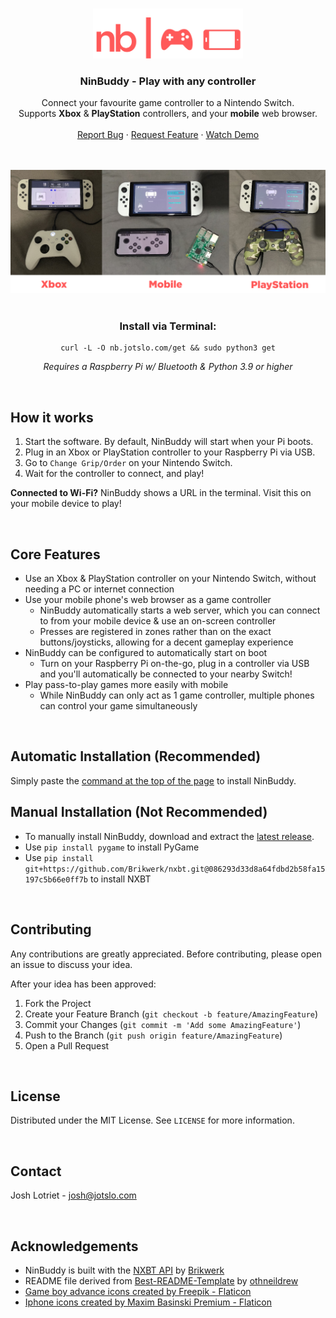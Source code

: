 
<a name="readme-top"></a>

<!-- PROJECT LOGO -->
<br />
<div align="center">
  <a href="https://github.com/jotslo/ninbuddy">
    <img src="assets/nb_thumbnail.png" alt="Logo" width="240" height="80">
  </a>

<h3 align="center">NinBuddy - Play with any controller</h3>

  <p align="center">
    Connect your favourite game controller to a Nintendo Switch.
    <br />
    Supports <b>Xbox</b> & <b>PlayStation</b> controllers, and your <b>mobile</b> web browser.
    <br />
    <br />
    <a href="https://github.com/jotslo/ninbuddy/issues">Report Bug</a>
    ·
    <a href="https://github.com/jotslo/ninbuddy/issues">Request Feature</a>
    ·
    <a href="https://twitter.com/jotslo/status/1666946256067805184">Watch Demo</a>
  </p>
  <br>
  <br>
  <img src="assets/nb_demo.png" alt="Logo">
  <br>
  <br>
  <h3 align="center">Install via Terminal:</h3>
  
  ```
  curl -L -O nb.jotslo.com/get && sudo python3 get
  ```
  *Requires a Raspberry Pi w/ Bluetooth & Python 3.9 or higher*
</div>

   


<br />

## How it works
1. Start the software. By default, NinBuddy will start when your Pi boots.
2. Plug in an Xbox or PlayStation controller to your Raspberry Pi via USB.
3. Go to `Change Grip/Order` on your Nintendo Switch.
4. Wait for the controller to connect, and play!

**Connected to Wi-Fi?** NinBuddy shows a URL in the terminal. Visit this on your mobile device to play!

<br />

## Core Features
- Use an Xbox & PlayStation controller on your Nintendo Switch, without needing a PC or internet connection
- Use your mobile phone's web browser as a game controller
  - NinBuddy automatically starts a web server, which you can connect to from your mobile device & use an on-screen controller
  - Presses are registered in zones rather than on the exact buttons/joysticks, allowing for a decent gameplay experience
- NinBuddy can be configured to automatically start on boot
  - Turn on your Raspberry Pi on-the-go, plug in a controller via USB and you'll automatically be connected to your nearby Switch!
- Play pass-to-play games more easily with mobile
  - While NinBuddy can only act as 1 game controller, multiple phones can control your game simultaneously

<br />

## Automatic Installation (Recommended)
Simply paste the <a href="#readme-top">command at the top of the page</a> to install NinBuddy.

## Manual Installation (Not Recommended)
- To manually install NinBuddy, download and extract the <a href="https://github.com/jotslo/ninbuddy/releases/tag/v1.0.0">latest release</a>.
- Use `pip install pygame` to install PyGame
- Use `pip install git+https://github.com/Brikwerk/nxbt.git@086293d33d8a64fdbd2b58fa15197c5b66e0ff7b` to install NXBT

<br />

<!-- CONTRIBUTING -->
## Contributing

Any contributions are greatly appreciated. Before contributing, please open an issue to discuss your idea.

After your idea has been approved:
1. Fork the Project
2. Create your Feature Branch (`git checkout -b feature/AmazingFeature`)
3. Commit your Changes (`git commit -m 'Add some AmazingFeature'`)
4. Push to the Branch (`git push origin feature/AmazingFeature`)
5. Open a Pull Request

<br />

<!-- LICENSE -->
## License
Distributed under the MIT License. See `LICENSE` for more information.

<br /> 

<!-- CONTACT -->
## Contact
Josh Lotriet - [josh@jotslo.com](mailto:josh@jotslo.com)

<br />

## Acknowledgements
- NinBuddy is built with the [NXBT API](https://github.com/brikwerk/nxbt) by [Brikwerk](https://github.com/brikwerk)
- README file derived from [Best-README-Template](https://github.com/othneildrew/Best-README-Template) by [othneildrew](https://github.com/othneildrew)
- <a href="https://www.flaticon.com/free-icons/game-boy-advance" title="game boy advance icons">Game boy advance icons created by Freepik - Flaticon</a>
- <a href="https://www.flaticon.com/free-icons/iphone" title="iphone icons">Iphone icons created by Maxim Basinski Premium - Flaticon</a>





